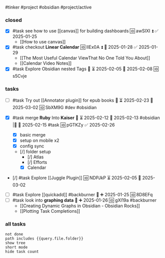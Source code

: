 #tinker #project #obsidian #project/active 

### closed

- [x] #task see how to use [[canvas]] for building dashboards 🆔 awSIXI ⏫ ✅ 2025-01-25
	- [[How to use canvas]]
- [x] #task checkout **Linear Calendar** 🆔 IIEx0A ⏫ 📅 2025-01-28 ✅ 2025-01-29
	- [[The Most Useful Calendar ViewThat No One Told You About]]
	- [[Calendar Video Notes]]
- [x] #task Explore Obsidian nested Tags 🔼 ⏳ 2025-02-05 📅 2025-02-08 🆔 s5Cvje

### tasks

- [ ] #task Try out [[Annotator plugin]] for epub books 🔼 ⏳ 2025-02-23 📅 2025-03-02 🆔 SbXM9G #dev #obsidian 

- [x] #task merge **Ruby** Into **Kaiser** **🔼** ⏳ 2025-02-12 📅 2025-02-13 #obsidian |🔼 📅 2025-02-15 #task 🆔 pGTKZy ✅ 2025-02-26
	- [x] basic merge
	- [x] setup on mobile x2
	- [x] config sync
	- [/] folder setup
		- [/] Atlas
		- [/] Efforts
		- [x] Calendar

- [/] #task Explore [[Juggle Plugin]] 🆔 NDPJkP ⏳ 2025-02-05 📅 2025-03-02

- [ ] #task Explore [[quickadd]] #backburner 🔼 ➕ 2025-01-25 🆔 8D8EFq
- [ ] #task look into **graphing data** 🔼 ➕ 2025-01-26 🆔 gXl19a #backburner 
	- [[Creating Dynamic Graphs in Obsidian - Obsidian Rocks]]
	- [[Plotting Task Completions]]

### all tasks
```tasks
not done
path includes {{query.file.folder}}
show tree
short mode
hide task count
```